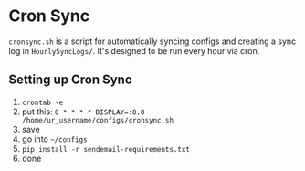 
# Cron Sync

`cronsync.sh` is a script for automatically syncing configs and creating a sync log
in `HourlySyncLogs/`. It's designed to be run every hour via cron.

## Setting up Cron Sync

1. `crontab -e`
2. put this: `0 * * * * DISPLAY=:0.0 /home/ur_username/configs/cronsync.sh`
3. save
5. go into `~/configs`
42. `pip install -r sendemail-requirements.txt`
69. done
